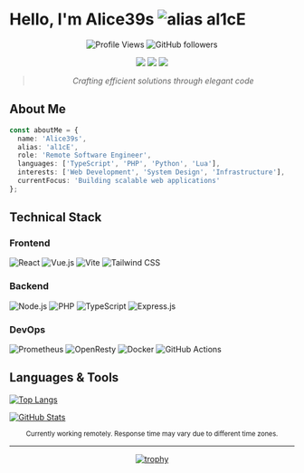 # Hello, I'm Alice39s ![alias al1cE](https://img.shields.io/badge/alias-al1cE-ff69b4?style=flat-square)

<div align="center">

![Profile Views](https://komarev.com/ghpvc/?username=alice39s&style=flat-square&color=blueviolet)
![GitHub followers](https://img.shields.io/github/followers/alice39s?style=flat-square&color=blue)

<img src="https://img.shields.io/badge/Role-Remote%20Engineer-brightgreen?style=flat-square" />
<img src="https://img.shields.io/badge/Location-Earth-blue?style=flat-square" />
<img src="https://img.shields.io/badge/Focus-Web%20%26%20Infrastructure-orange?style=flat-square" />

> *Crafting efficient solutions through elegant code*

</div>

## About Me
```typescript
const aboutMe = {
  name: 'Alice39s',
  alias: 'al1cE',
  role: 'Remote Software Engineer',
  languages: ['TypeScript', 'PHP', 'Python', 'Lua'],
  interests: ['Web Development', 'System Design', 'Infrastructure'],
  currentFocus: 'Building scalable web applications'
};
```

## Technical Stack

###  Frontend
![React](https://img.shields.io/badge/-React%2018-61DAFB?style=flat-square&logo=react&logoColor=black)
![Vue.js](https://img.shields.io/badge/-Vue%203-4FC08D?style=flat-square&logo=vue.js&logoColor=white)
![Vite](https://img.shields.io/badge/-Vite-646CFF?style=flat-square&logo=vite&logoColor=white)
![Tailwind CSS](https://img.shields.io/badge/-Tailwind%20CSS-38B2AC?style=flat-square&logo=tailwind-css&logoColor=white)

###  Backend
![Node.js](https://img.shields.io/badge/-Node.js-339933?style=flat-square&logo=node.js&logoColor=white)
![PHP](https://img.shields.io/badge/-PHP%20Laravel-FF2D20?style=flat-square&logo=laravel&logoColor=white)
![TypeScript](https://img.shields.io/badge/-TypeScript-3178C6?style=flat-square&logo=typescript&logoColor=white)
![Express.js](https://img.shields.io/badge/-Express.js-000000?style=flat-square&logo=express&logoColor=white)

###  DevOps
![Prometheus](https://img.shields.io/badge/-Prometheus-E6522C?style=flat-square&logo=prometheus&logoColor=white)
![OpenResty](https://img.shields.io/badge/-OpenResty-2F4F4F?style=flat-square&logo=nginx&logoColor=white)
![Docker](https://img.shields.io/badge/-Docker-2496ED?style=flat-square&logo=docker&logoColor=white)
![GitHub Actions](https://img.shields.io/badge/-GitHub%20Actions-2088FF?style=flat-square&logo=github-actions&logoColor=white)

## Languages & Tools

[![Top Langs](https://github-readme-stats.vercel.app/api/top-langs/?username=alice39s&layout=compact&theme=dracula)](https://github.com/anuraghazra/github-readme-stats)

[![GitHub Stats](https://github-readme-stats.vercel.app/api?username=alice39s&show_icons=true&theme=dracula)](https://github.com/anuraghazra/github-readme-stats)

<div align="center">
  <sub>Currently working remotely. Response time may vary due to different time zones.</sub>
</div>

---

<div align="center">

[![trophy](https://github-profile-trophy.vercel.app/?username=alice39s&theme=dracula&column=4&margin-w=15&margin-h=15)](https://github.com/ryo-ma/github-profile-trophy)

</div>
